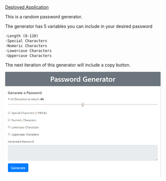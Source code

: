 
 
<a href="https://www.jamesbotham.com/assets/pwgen/index.html">Deployed Application</a>  

This is a random password generator.    

The generator has 5 variables you can include in your desired password

    -Length (8-120)
    -Special Characters
    -Numeric Characters
    -Lowercase Characters
    -Uppercase Characters

The next iteration of this generator will include a copy button.

<img src="img/screenShot.png">
